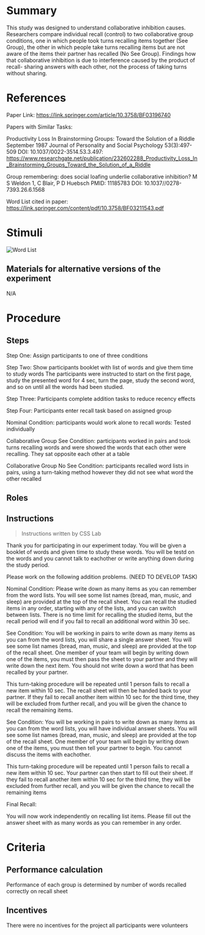 # Summary

This study was designed to understand collaborative inhibition causes. Researchers compare individual recall (control) to two collaborative group conditions, 
one in which people took turns recalling items together (See Group), the other in which people take turns recalling items but are not aware of the items their partner 
has recalled (No See Group). Findings how that collaborative inhibition is due to interference caused by the product of recall- sharing answers with each other,
not the process of taking turns without sharing. 


# References

 Paper Link: https://link.springer.com/article/10.3758/BF03196740

Papers with Similar Tasks: 

Productivity Loss In Brainstorming Groups: Toward the Solution of a Riddle
September 1987 Journal of Personality and Social Psychology 53(3):497-509
DOI: 10.1037/0022-3514.53.3.497: https://www.researchgate.net/publication/232602288_Productivity_Loss_In_Brainstorming_Groups_Toward_the_Solution_of_a_Riddle


Group remembering: does social loafing underlie collaborative inhibition? M S Weldon 1, C Blair, P D Huebsch
PMID: 11185783 DOI: 10.1037//0278-7393.26.6.1568

Word List cited in paper: https://link.springer.com/content/pdf/10.3758/BF03211543.pdf
# Stimuli

![Word List](https://user-images.githubusercontent.com/78745728/127225782-41f250cc-28f7-40cd-bd13-dc25280bbb1e.png)


## Materials for alternative versions of the experiment 

N/A

# Procedure
## Steps

Step One: Assign participants to one of three conditions 

Step Two: Show participants booklet with list of words and give them time to study words The participants were instructed to start on the first
page, study the presented word for 4 sec, turn the page, study the second word, and so on until all the words had been studied. 

Step Three: Participants complete addition tasks to reduce recency effects 

Step Four: Participants enter recall task based on assigned group  

Nominal Condition: participants would work alone to recall words: Tested individually 

Collaborative Group See Condition: participants worked in pairs and took turns recalling words and were showed the words that each other were recalling. They sat opposite each other at a table 

Collaborative Group No See Condition: participants recalled word lists in pairs, using a turn-taking method however they did not  see what word the other recalled
     
## Roles 


## Instructions
> Instructions written by CSS Lab

Thank you for participating in our experiment today. You will be given a booklet of words and given time to study these words. You will be testd on the words and you cannot talk to eachother or write anything down during the study period. 

Please work on the following addition problems. (NEED TO DEVELOP TASK)

Nominal Condition: 
Please write down as many items as you can remember from the word lists. You will see some list names (bread, man, music, and sleep) are provided at the top of the recall sheet. You can recall the studied items in any order, starting with any of the lists, and you can switch between lists. There is no time limit for recalling the studied items, but the recall period will end if you fail to recall an additional word within 30 sec. 

See Condition: 
You will be working in pairs to write down as many items as you can from the word lists, you will share a single answer sheet. You will see some list names (bread, man, music, and sleep) are provided at the top of the recall sheet. One member of your team will begin by writing down one of the items, you must then pass the sheet to your partner and they will write down the next item. You should not write down a word that has been recalled by your partner. 

This turn-taking procedure will be repeated until 1 person fails to recall a new item within 10 sec. The recall sheet will then be handed back to your partner. If they fail to recall another item within 10 sec for the third time, they will be excluded from further recall, and you will be given the chance to recall the remaining items.

See Condition: 
You will be working in pairs to write down as many items as you can from the word lists, you will have individual answer sheets. You will see some list names (bread, man, music, and sleep) are provided at the top of the recall sheet. One member of your team will begin by writing down one of the items, you must then tell your partner to begin. You cannot discuss the items with eachother.  

This turn-taking procedure will be repeated until 1 person fails to recall a new item within 10 sec. Your partner can then start to fill out their sheet.  If they fail to recall another item within 10 sec for the third time, they will be excluded from further recall, and you will be given the chance to recall the remaining items

Final Recall: 

You will now work independently on recalling list items. Please fill out the answer sheet with as many words as you can remember in any order. 


# Criteria
## Performance calculation

Performance of each group is determined by number of words recalled correctly on recall sheet 

## Incentives

There were no incentives for the project all participants were volunteers 
